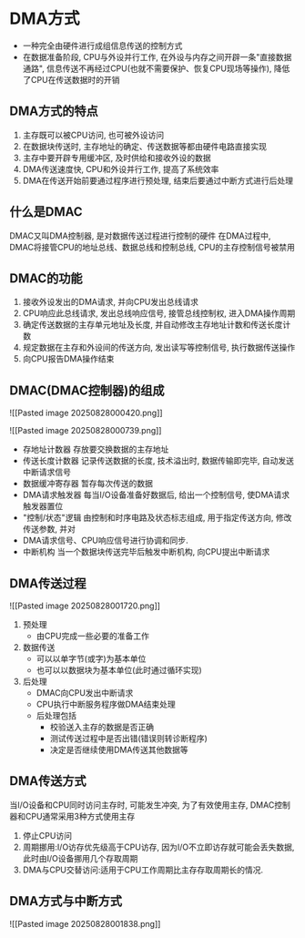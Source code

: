 # DMA方式

- ⼀种完全由硬件进⾏成组信息传送的控制⽅式
- 在数据准备阶段, CPU与外设并⾏⼯作, 在外设与内存之间开辟⼀条"直接数据通路", 信息传送不再经过CPU(也就不需要保护、恢复CPU现场等操作), 降低了CPU在传送数据时的开销

## DMA方式的特点

1. 主存既可以被CPU访问, 也可被外设访问
2. 在数据块传送时, 主存地址的确定、传送数据等都由硬件电路直接实现
3. 主存中要开辟专⽤缓冲区, 及时供给和接收外设的数据
4. DMA传送速度快, CPU和外设并⾏⼯作, 提⾼了系统效率
5. DMA在传送开始前要通过程序进⾏预处理, 结束后要通过中断⽅式进⾏后处理

## 什么是DMAC

DMAC⼜叫DMA控制器, 是对数据传送过程进⾏控制的硬件
在DMA过程中, DMAC将接管CPU的地址总线、数据总线和控制总线, CPU的主存控制信号被禁⽤

## DMAC的功能

1. 接收外设发出的DMA请求, 并向CPU发出总线请求
2. CPU响应此总线请求, 发出总线响应信号, 接管总线控制权, 进⼊DMA操作周期
3. 确定传送数据的主存单元地址及⻓度, 并⾃动修改主存地址计数和传送⻓度计数
4. 规定数据在主存和外设间的传送⽅向, 发出读写等控制信号, 执⾏数据传送操作
5. 向CPU报告DMA操作结束

## DMAC(DMAC控制器)的组成

![[Pasted image 20250828000420.png]]

![[Pasted image 20250828000739.png]]

- 存地址计数器 存放要交换数据的主存地址
- 传送⻓度计数器 记录传送数据的⻓度, 技术溢出时, 数据传输即完毕, ⾃动发送中断请求信号
- 数据缓冲寄存器 暂存每次传送的数据
- DMA请求触发器 每当I/O设备准备好数据后, 给出⼀个控制信号, 使DMA请求触发器置位
- "控制/状态"逻辑 由控制和时序电路及状态标志组成, ⽤于指定传送⽅向, 修改传送参数, 并对
- DMA请求信号、CPU响应信号进⾏协调和同步.
- 中断机构 当⼀个数据块传送完毕后触发中断机构, 向CPU提出中断请求

## DMA传送过程

![[Pasted image 20250828001720.png]]

1. 预处理
   - 由CPU完成⼀些必要的准备⼯作
2. 数据传送
   - 可以以单字节(或字)为基本单位
   - 也可以以数据块为基本单位(此时通过循环实现)
3. 后处理
   - DMAC向CPU发出中断请求
   - CPU执⾏中断服务程序做DMA结束处理
   - 后处理包括
     - 校验送⼊主存的数据是否正确
     - 测试传送过程中是否出错(错误则转诊断程序)
     - 决定是否继续使⽤DMA传送其他数据等

## DMA传送方式

当I/O设备和CPU同时访问主存时, 可能发⽣冲突, 为了有效使⽤主存, DMAC控制器和CPU通常采⽤3种⽅式使⽤主存

1. 停⽌CPU访问
2. 周期挪⽤:I/O访存优先级⾼于CPU访存, 因为I/O不⽴即访存就可能会丢失数据, 此时由I/O设备挪⽤⼏个存取周期
3. DMA与CPU交替访问:适⽤于CPU⼯作周期⽐主存存取周期⻓的情况.

## DMA方式与中断方式

![[Pasted image 20250828001838.png]]

